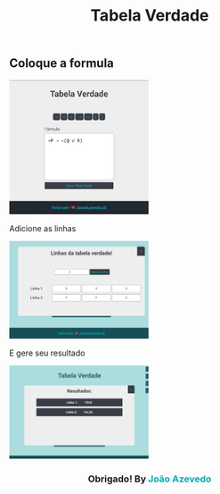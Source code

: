 <header align="center">
	<h1>Tabela Verdade</h1>
</header>

<main>
	<h2>Coloque a formula</h2>
	<img src="./images/Table1.JPG" width="250px">
	<p>Adicione as linhas</p>
	<img src="./images/Table2.JPG" width="250px">
	<p>E gere seu resultado</p>
	<img src="./images/Table3.JPG" width="250px">
</main>

<footer align="center">
	<h3>
		Obrigado! By
		<span style="color:#00adb5;font-weight: bold">
			João Azevedo
		</span>
	</h3>
</footer>

